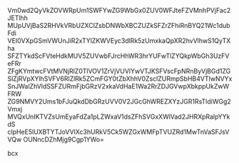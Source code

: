 Vm0wd2QyVkZOVWRpUm1SWFYwZG9WbGx0ZUV0WFJteFZVMnhPVjFac2JETlhh
MUpUVjBaS2RHVkVRbUZXClZsbDNWbXBCZUZkSFZrZFhiRnBYQ21Wc1dubFdi
VEI0VXpGSmVWUnJiR2xTYlZKWVEyc3dlRk5zUmxkaQpXR2hvVlhwS1QyTXha
SFZTYkdScFVteHdkMUV5ZUVwbFJrcHhWR3hrYUFwTlZYQkpWbGh3UzFVeFRr
ZFgKYmtwcFVtMVNjRlZ0TlVOV1ZrVjVUVlYwVTJKSFVscFpNRnByVjBGd1ZG
SlZjRVpXYlhSVFV6RlZlRk5ZCmFGY0tZbXhhV0ZsclZURmpSbHB4VTIwNVYx
SnJWalZhVldSSFZURmFjbGRzV2xkaVdHaE1Wa2RrZDJGVwpXbkppUkZwWFRW
ZG9NMVY2Ums1bFJuQkdDbGRzUVV0V2JGcGhWREZXYzJGR1RsTldiWGg2Vmxj
MVQxUnIKTVZsUmEyaFdZa1pLZWxaV1dsZFhSVGxXWlVad2JHRXpRalpYYkdS
clpHeE5lUXBTYTJoVVlXc3hURkV5Ck5WZGxWMFpTVUZRd1MwTnVaSFJsVVQw
OUNncDZhMjg9Cgp1YWo=

bcx